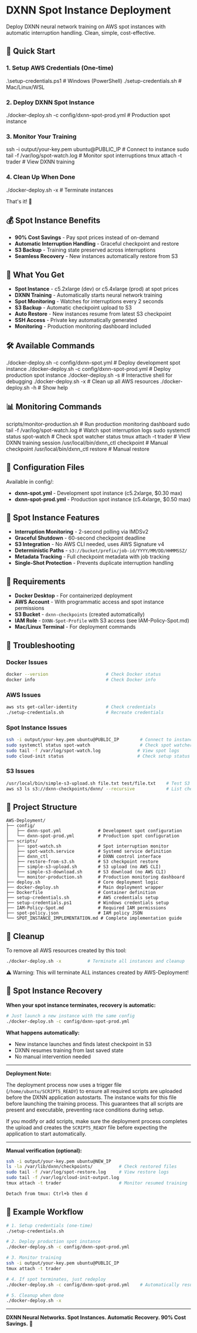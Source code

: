 # DXNN Spot Instance Deployment

Deploy DXNN neural network training on AWS spot instances with automatic interruption handling. Clean, simple, cost-effective.

## 🚀 Quick Start

### 1. Setup AWS Credentials (One-time)

.\setup-credentials.ps1   # Windows (PowerShell)
./setup-credentials.sh    # Mac/Linux/WSL

### 2. Deploy DXNN Spot Instance

./docker-deploy.sh -c config/dxnn-spot-prod.yml    # Production spot instance

### 3. Monitor Your Training

ssh -i output/your-key.pem ubuntu@PUBLIC_IP        # Connect to instance
sudo tail -f /var/log/spot-watch.log               # Monitor spot interruptions
tmux attach -t trader                              # View DXNN training

### 4. Clean Up When Done

./docker-deploy.sh -x                              # Terminate instances

That's it! 🎉

## 💰 Spot Instance Benefits

- **90% Cost Savings** - Pay spot prices instead of on-demand
- **Automatic Interruption Handling** - Graceful checkpoint and restore
- **S3 Backup** - Training state preserved across interruptions
- **Seamless Recovery** - New instances automatically restore from S3


## 📜 What You Get

- **Spot Instance** - c5.2xlarge (dev) or c5.4xlarge (prod) at spot prices
- **DXNN Training** - Automatically starts neural network training
- **Spot Monitoring** - Watches for interruptions every 2 seconds
- **S3 Backup** - Automatic checkpoint upload to S3
- **Auto Restore** - New instances resume from latest S3 checkpoint
- **SSH Access** - Private key automatically generated
- **Monitoring** - Production monitoring dashboard included

## 🛠️ Available Commands

./docker-deploy.sh -c config/dxnn-spot.yml         # Deploy development spot instance
./docker-deploy.sh -c config/dxnn-spot-prod.yml    # Deploy production spot instance
./docker-deploy.sh -s                              # Interactive shell for debugging
./docker-deploy.sh -x                              # Clean up all AWS resources
./docker-deploy.sh -h                              # Show help

## 📊 Monitoring Commands

scripts/monitor-production.sh                      # Run production monitoring dashboard
sudo tail -f /var/log/spot-watch.log              # Watch spot interruption logs
sudo systemctl status spot-watch                  # Check spot watcher status
tmux attach -t trader                             # View DXNN training session
/usr/local/bin/dxnn_ctl checkpoint                # Manual checkpoint
/usr/local/bin/dxnn_ctl restore                   # Manual restore

## 📁 Configuration Files

Available in config/:

- **dxnn-spot.yml** - Development spot instance (c5.2xlarge, $0.30 max)
- **dxnn-spot-prod.yml** - Production spot instance (c5.4xlarge, $0.50 max)

## 🔧 Spot Instance Features

- **Interruption Monitoring** - 2-second polling via IMDSv2
- **Graceful Shutdown** - 60-second checkpoint deadline
- **S3 Integration** - No AWS CLI needed, uses AWS Signature v4
- **Deterministic Paths** - `s3://bucket/prefix/job-id/YYYY/MM/DD/HHMMSSZ/`
- **Metadata Tracking** - Full checkpoint metadata with job tracking
- **Single-Shot Protection** - Prevents duplicate interruption handling

## 🔧 Requirements

- **Docker Desktop** - For containerized deployment
- **AWS Account** - With programmatic access and spot instance permissions
- **S3 Bucket** - `dxnn-checkpoints` (created automatically)
- **IAM Role** - `DXNN-Spot-Profile` with S3 access (see IAM-Policy-Spot.md)
- **Mac/Linux Terminal** - For deployment commands

## 🐛 Troubleshooting

### Docker Issues
```bash
docker --version                      # Check Docker status
docker info                           # Check Docker info
```

### AWS Issues
```bash
aws sts get-caller-identity           # Check credentials
./setup-credentials.sh                # Recreate credentials
```

### Spot Instance Issues
```bash
ssh -i output/your-key.pem ubuntu@PUBLIC_IP        # Connect to instance
sudo systemctl status spot-watch                   # Check spot watcher
sudo tail -f /var/log/spot-watch.log              # View spot logs
sudo cloud-init status                            # Check setup status
```

### S3 Issues
```bash
/usr/local/bin/simple-s3-upload.sh file.txt test/file.txt    # Test S3 upload
aws s3 ls s3://dxnn-checkpoints/dxnn/ --recursive            # List checkpoints
```  


## 📁 Project Structure

```
AWS-Deployment/
├── config/
│   ├── dxnn-spot.yml              # Development spot configuration
│   └── dxnn-spot-prod.yml         # Production spot configuration
├── scripts/
│   ├── spot-watch.sh              # Spot interruption monitor
│   ├── spot-watch.service         # Systemd service definition
│   ├── dxnn_ctl                   # DXNN control interface
│   ├── restore-from-s3.sh         # S3 checkpoint restore
│   ├── simple-s3-upload.sh        # S3 upload (no AWS CLI)
│   ├── simple-s3-download.sh      # S3 download (no AWS CLI)
│   └── monitor-production.sh      # Production monitoring dashboard
├── deploy.sh                      # Core deployment logic
├── docker-deploy.sh               # Main deployment wrapper
├── Dockerfile                     # Container definition
├── setup-credentials.sh           # AWS credentials setup
├── setup-credentials.ps1          # Windows credentials setup
├── IAM-Policy-Spot.md             # Required IAM permissions
├── spot-policy.json               # IAM policy JSON
└── SPOT_INSTANCE_IMPLEMENTATION.md # Complete implementation guide
```  

## 🧹 Cleanup

To remove all AWS resources created by this tool:

```bash
./docker-deploy.sh -x          # Terminate all instances and cleanup
```

⚠️ Warning: This will terminate ALL instances created by AWS-Deployment!

## 🔄 Spot Instance Recovery

**When your spot instance terminates, recovery is automatic:**

```bash
# Just launch a new instance with the same config
./docker-deploy.sh -c config/dxnn-spot-prod.yml
```


**What happens automatically:**
- New instance launches and finds latest checkpoint in S3
- DXNN resumes training from last saved state
- No manual intervention needed

---
**Deployment Note:**

The deployment process now uses a trigger file (`/home/ubuntu/SCRIPTS_READY`) to ensure all required scripts are uploaded before the DXNN application autostarts. The instance waits for this file before launching the training process. This guarantees that all scripts are present and executable, preventing race conditions during setup.

If you modify or add scripts, make sure the deployment process completes the upload and creates the `SCRIPTS_READY` file before expecting the application to start automatically.

---

**Manual verification (optional):**
```bash
ssh -i output/your-key.pem ubuntu@NEW_IP
ls -la /var/lib/dxnn/checkpoints/          # Check restored files
sudo tail -f /var/log/spot-restore.log     # View restore logs
sudo tail -f /var/log/cloud-init-output.log
tmux attach -t trader                      # Monitor resumed training

Detach from tmux: Ctrl+b then d
```

## 🎯 Example Workflow

```bash
# 1. Setup credentials (one-time)
./setup-credentials.sh

# 2. Deploy production spot instance
./docker-deploy.sh -c config/dxnn-spot-prod.yml

# 3. Monitor training
ssh -i output/your-key.pem ubuntu@PUBLIC_IP
tmux attach -t trader

# 4. If spot terminates, just redeploy
./docker-deploy.sh -c config/dxnn-spot-prod.yml    # Automatically resumes!

# 5. Cleanup when done
./docker-deploy.sh -x
```

---

**DXNN Neural Networks. Spot Instances. Automatic Recovery. 90% Cost Savings.** 🚀
